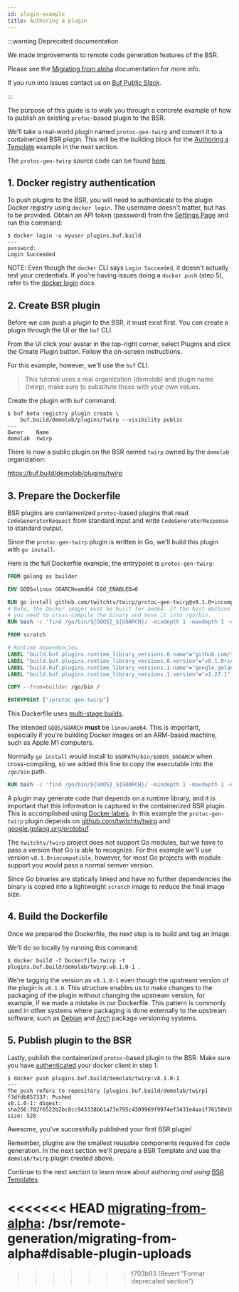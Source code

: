 ```yaml
---
id: plugin-example
title: Authoring a plugin
---
```


:::warning Deprecated documentation

We made improvements to remote code generation features of the BSR.

Please see the [Migrating from alpha][migrating-from-alpha] documentation for more info.

If you run into issues contact us on [Buf Public Slack][buf-slack-link].

:::


The purpose of this guide is to walk you through a concrete example of how to publish an existing `protoc`-based plugin to the BSR.

We'll take a real-world plugin named `protoc-gen-twirp` and convert it to a containerized BSR plugin. This will be the building block for the [Authoring a Template](template-example.md) example in the next section.

The `protoc-gen-twirp` source code can be found [here](https://github.com/twitchtv/twirp/tree/main/protoc-gen-twirp).

## 1. Docker registry authentication

To push plugins to the BSR, you will need to authenticate to the plugin Docker registry using `docker login`. The username doesn't matter, but has to be provided. Obtain an API token (password) from the [Settings Page](https://buf.build/settings/user) and run this command:

```terminal
$ docker login -u myuser plugins.buf.build
---
password:
Login Succeeded
```

NOTE: Even though the `docker` CLI says `Login Succeeded`, it doesn't actually test your credentials. If you're having issues doing a `docker push` (step 5), refer to the [docker login](https://docs.docker.com/engine/reference/commandline/login/) docs.

## 2. Create BSR plugin

Before we can push a plugin to the BSR, it must exist first. You can create a plugin through the UI or the `buf` CLI.

From the UI click your avatar in the top-right corner, select Plugins and click
the Create Plugin button. Follow the on-screen instructions.

For this example, however, we'll use the `buf` CLI.

> This tutorial uses a real organization (demolab) and plugin name (twirp), make sure to substitute these with your own values.

Create the plugin with `buf` command:

```terminal
$ buf beta registry plugin create \
    buf.build/demolab/plugins/twirp --visibility public 
---
Owner    Name
demolab  twirp
```

There is now a public plugin on the BSR named `twirp` owned by the `demolab` organization:

https://buf.build/demolab/plugins/twirp

## 3. Prepare the Dockerfile

BSR plugins are containerized `protoc`-based plugins that read `CodeGeneratorRequest` from standard input and write `CodeGeneratorResponse` to standard output.

Since the `protoc-gen-twirp` plugin is written in Go, we'll build this plugin with `go install`.

Here is the full Dockerfile example, the entrypoint is `protoc-gen-twirp`:

```Dockerfile title="Dockerfile.twirp"
FROM golang as builder

ENV GOOS=linux GOARCH=amd64 CGO_ENABLED=0

RUN go install github.com/twitchtv/twirp/protoc-gen-twirp@v8.1.0+incompatible
# Note, the Docker images must be built for amd64. If the host machine architecture is not amd64
# you need to cross-compile the binary and move it into /go/bin.
RUN bash -c 'find /go/bin/${GOOS}_${GOARCH}/ -mindepth 1 -maxdepth 1 -exec mv {} /go/bin \;'

FROM scratch

# Runtime dependencies
LABEL "build.buf.plugins.runtime_library_versions.0.name"="github.com/twitchtv/twirp"
LABEL "build.buf.plugins.runtime_library_versions.0.version"="v8.1.0+incompatible"
LABEL "build.buf.plugins.runtime_library_versions.1.name"="google.golang.org/protobuf"
LABEL "build.buf.plugins.runtime_library_versions.1.version"="v1.27.1"

COPY --from=builder /go/bin /

ENTRYPOINT ["/protoc-gen-twirp"]
```

This Dockerfile uses [multi-stage builds](https://docs.docker.com/develop/develop-images/multistage-build/).

The intended `GOOS/GOARCH` **must** be `linux/amd64`. This is important, especially if you're building Docker images on an ARM-based machine, such as Apple M1 computers.

Normally `go install` would install to `$GOPATH/bin/$GOOS_$GOARCH` when cross-compiling, so we added this line to copy the executable into the `/go/bin` path.

```Dockerfile
RUN bash -c 'find /go/bin/${GOOS}_${GOARCH}/ -mindepth 1 -maxdepth 1 -exec mv {} /go/bin \;'
```

A plugin may generate code that depends on a runtime library, and it is important that this information is captured in the containerized BSR plugin. This is accomplished using [Docker labels](https://docs.docker.com/config/labels-custom-metadata/). In this example the `protoc-gen-twirp` plugin depends on [github.com/twitchtv/twirp](https://github.com/twitchtv/twirp) and [google.golang.org/protobuf](https://google.golang.org/protobuf).

The `twitchtv/twirp` project does not support Go modules, but we have to pass a version that Go is able to recognize. For this example we'll use version `v8.1.0+incompatible`, however, for most Go projects with module support you would pass a normal semver version.

Since Go binaries are statically linked and have no further dependencies the binary is copied into a lightweight `scratch` image to reduce the final image size.

## 4. Build the Dockerfile

Once we prepared the Dockerfile, the next step is to build and tag an image.

We'll do so locally by running this command:

```terminal
$ docker build -f Dockerfile.twirp -t plugins.buf.build/demolab/twirp:v8.1.0-1 .
```

We're tagging the version as `v8.1.0-1` even though the upstream version of the plugin is `v8.1.0`. This structure enables us to make changes to the packaging of the plugin without changing the upstream version, for example, if we made a mistake in our Dockerfile. This pattern is commonly used in other systems where packaging is done externally to the upstream software, such as [Debian](https://www.debian.org/doc/debian-policy/ch-controlfields.html#version) and [Arch](https://wiki.archlinux.org/title/Arch_package_guidelines#Package_versioning)
package versioning systems.

## 5. Publish plugin to the BSR

Lastly, publish the containerized `protoc`-based plugin to the BSR. Make sure you have [authenticated](#1-docker-registry-authentication) your docker client in step 1.

```terminal
$ docker push plugins.buf.build/demolab/twirp:v8.1.0-1
---
The push refers to repository [plugins.buf.build/demolab/twirp]
f3dfdb857337: Pushed 
v8.1.0-1: digest: sha256:782f6522b2bc8cc943338b61a73e795c4309969f9974ef3431e4aa1f76150e16 size: 528
```

Awesome, you've successfully published your first BSR plugin! 

Remember, plugins are the smallest reusable components required for code generation. In the next section we'll prepare a BSR Template and use the `demolab/twirp` plugin created above.

Continue to the next section to learn more about authoring *and using* [BSR Templates](template-example.md)

[buf-slack-link]: https://buf.build/links/slack
<<<<<<< HEAD
[migrating-from-alpha]:
  /bsr/remote-generation/migrating-from-alpha#disable-plugin-uploads
=======
[migrating-from-alpha]: /bsr/remote-generation/migrating-from-alpha#disable-plugin-uploads
>>>>>>> f703b93 (Revert "Format deprecated section")
